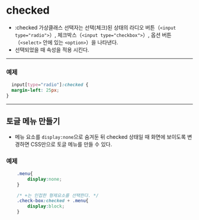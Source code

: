 # checked 
+ :checked 가상클래스 선택자는 선택(체크)된 상태의 라디오 버튼（`<input type="radio">`）, 체크박스（`<input type="checkbox">`）, 옵션 버튼（`<select>` 안에 있는 `<option>`）을 나타낸다. 
+ 선택되었을 때 속성을 적용 시킨다. 
--------------
### 예제
```css
  input[type="radio"]:checked {
  margin-left: 25px;
}
```
-------------
## 토글 메뉴 만들기
+ 메뉴 요소를 `display:none`으로 숨겨둔 뒤 checked 상태일 때 화면에 보이도록 변경하면 CSS만으로 토글 메뉴를 만들 수 있다. 

### 예제 
```css
    .menu{
        display:none;
    }

    /* +는 인접한 형제요소를 선택한다. */
    .check-box:checked + .menu{
        display:block;
    }
```
